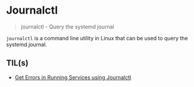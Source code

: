 # Journalctl

> journalctl - Query the systemd journal

`journalctl` is a command line utility in Linux that can be used to query the systemd journal.

## TIL(s)

- [Get Errors in Running Services using Journalctl](get-errors-in-running-services-using-journalctl.md)
